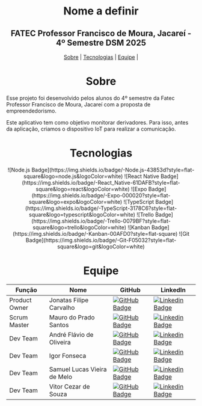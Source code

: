 <span id="topo"></span>
<h1 align="center"> Nome a definir </h1>
<h2 align="center"> FATEC Professor Francisco de Moura, Jacareí - 4º Semestre DSM 2025 </h2>

<p align="center">
    <a href="#sobre">Sobre</a> |
    <a href="#tecnologias">Tecnologias</a> |
    <a href="#equipe">Equipe</a> |
</p>

<span id="sobre"></span>
<h1 align="center">Sobre</h1>
<p>
Esse projeto foi desenvolvido pelos alunos do 4º semestre da Fatec Professor Francisco de Moura, Jacareí com a proposta de empreendedorismo.
</p>
<p>
Este aplicativo tem como objetivo monitorar derivadores. Para isso, antes da aplicação, criamos o dispositivo IoT para realizar a comunicação.
</p>

<span id="tecnologias"></span>
<h1 align="center">Tecnologias</h1>
<p align="center">
    ![Node.js Badge](https://img.shields.io/badge/-Node.js-43853d?style=flat-square&logo=node.js&logoColor=white)
    ![React Native Badge](https://img.shields.io/badge/-React_Native-61DAFB?style=flat-square&logo=react&logoColor=white)
    ![Expo Badge](https://img.shields.io/badge/-Expo-000020?style=flat-square&logo=expo&logoColor=white)
    ![TypeScript Badge](https://img.shields.io/badge/-TypeScript-3178C6?style=flat-square&logo=typescript&logoColor=white)
    ![Trello Badge](https://img.shields.io/badge/-Trello-0079BF?style=flat-square&logo=trello&logoColor=white)
    ![Kanban Badge](https://img.shields.io/badge/-Kanban-00AFD0?style=flat-square)
    ![Git Badge](https://img.shields.io/badge/-Git-F05032?style=flat-square&logo=git&logoColor=white)
</p>

<span id="equipe"></span>
<h1 align="center">Equipe</h1>

<div align="center">

| Função          | Nome                     | GitHub                                               | LinkedIn |
|-----------------|--------------------------|------------------------------------------------------|----------|
| Product Owner   | Jonatas Filipe Carvalho  | [![GitHub Badge](https://img.shields.io/badge/GitHub-111217?style=flat-square&logo=github&logoColor=white)](https://github.com/filipejonatas) | [![Linkedin Badge](https://img.shields.io/badge/Linkedin-blue?style=flat-square&logo=Linkedin&logoColor=white)](https://www.linkedin.com/in/jonatas-filipe-aa4534165/) |
| Scrum Master    | Mauro do Prado Santos    | [![GitHub Badge](https://img.shields.io/badge/GitHub-111217?style=flat-square&logo=github&logoColor=white)](https://github.com/omaurosantos) | [![Linkedin Badge](https://img.shields.io/badge/Linkedin-blue?style=flat-square&logo=Linkedin&logoColor=white)](https://www.linkedin.com/in/mauro-do-prado-santos-350b2720a/) |
| Dev Team        | André Flávio de Oliveira  | [![GitHub Badge](https://img.shields.io/badge/GitHub-111217?style=flat-square&logo=github&logoColor=white)](https://github.com/andreflavio) | [![Linkedin Badge](https://img.shields.io/badge/Linkedin-blue?style=flat-square&logo=Linkedin&logoColor=white)](https://www.linkedin.com/in/andr%C3%A9fl%C3%A1vio/) |
| Dev Team        | Igor Fonseca              | [![GitHub Badge](https://img.shields.io/badge/GitHub-111217?style=flat-square&logo=github&logoColor=white)](https://github.com/) | [![Linkedin Badge](https://img.shields.io/badge/Linkedin-blue?style=flat-square&logo=Linkedin&logoColor=white)](https://www.linkedin.com/in/igor-fonseca-84277226a/) |
| Dev Team        | Samuel Lucas Vieira de Melo | [![GitHub Badge](https://img.shields.io/badge/GitHub-111217?style=flat-square&logo=github&logoColor=white)](https://github.com/SamuelLucasVieira) | [![Linkedin Badge](https://img.shields.io/badge/Linkedin-blue?style=flat-square&logo=Linkedin&logoColor=white)](https://www.linkedin.com/in/samuel-lucas-7a3256144/) |
| Dev Team        | Vitor Cezar de Souza     | [![GitHub Badge](https://img.shields.io/badge/GitHub-111217?style=flat-square&logo=github&logoColor=white)](https://github.com/vooshybee) | [![Linkedin Badge](https://img.shields.io/badge/Linkedin-blue?style=flat-square&logo=Linkedin&logoColor=white)](https://www.linkedin.com/in/vitor-souza-29077228b/) |

</div>
